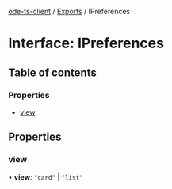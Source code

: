 [ode-ts-client](../README.md) / [Exports](../modules.md) / IPreferences

# Interface: IPreferences

## Table of contents

### Properties

- [view](IPreferences.md#view)

## Properties

### view

• **view**: ``"card"`` \| ``"list"``
